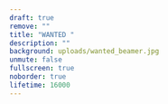 ```yaml
---
draft: true
remove: ""
title: "WANTED "
description: ""
background: uploads/wanted_beamer.jpg
unmute: false
fullscreen: true
noborder: true
lifetime: 16000
---
```

